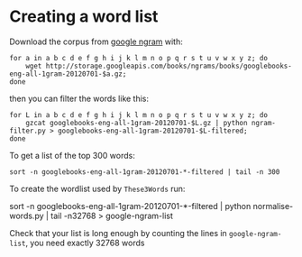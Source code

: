 Creating a word list
====================

Download the corpus from [google ngram][googlengram] with:

    for a in a b c d e f g h i j k l m n o p q r s t u v w x y z; do
        wget http://storage.googleapis.com/books/ngrams/books/googlebooks-eng-all-1gram-20120701-$a.gz;
    done

[googlengram]: http://storage.googleapis.com/books/ngrams/books/datasetsv2.html

then you can filter the words like this:

    for L in a b c d e f g h i j k l m n o p q r s t u v w x y z; do
        gzcat googlebooks-eng-all-1gram-20120701-$L.gz | python ngram-filter.py > googlebooks-eng-all-1gram-20120701-$L-filtered;
    done

To get a list of the top 300 words:

    sort -n googlebooks-eng-all-1gram-20120701-*-filtered | tail -n 300

To create the wordlist used by `These3Words` run:

   sort -n googlebooks-eng-all-1gram-20120701-*-filtered | python normalise-words.py | tail -n32768 > google-ngram-list

Check that your list is long enough by counting the lines
in `google-ngram-list`, you need exactly 32768 words